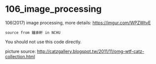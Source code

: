 # 106_image_processing

106(2017) image processing, more details: https://imgur.com/WPZWtvE
		  
    source from 鍾承軒 in NCHU

You should not use this code directly.

picture source: http://catzgallery.blogspot.tw/2011/11/omg-wtf-catz-collection.html
